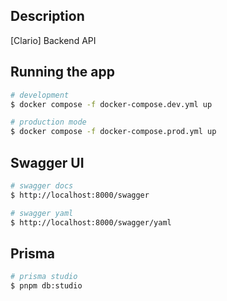 
## Description

[Clario] Backend API

## Running the app

```bash
# development
$ docker compose -f docker-compose.dev.yml up

# production mode
$ docker compose -f docker-compose.prod.yml up
```

## Swagger UI

```bash
# swagger docs
$ http://localhost:8000/swagger

# swagger yaml
$ http://localhost:8000/swagger/yaml
```

## Prisma
```bash
# prisma studio
$ pnpm db:studio
```
